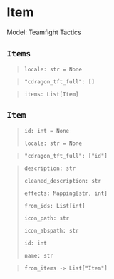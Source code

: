 # Item
Model: Teamfight Tactics

## `Items` <Badge text="Pyot Core" vertical="middle"/> <Badge text="GET" vertical="middle"/> <Badge text="Iterable" type="warning" vertical="middle"/>
>`locale: str = None` <Badge text="param" type="warning" vertical="middle"/>

>`"cdragon_tft_full": []` <Badge text="endpoint" type="error" vertical="middle"/>

>`items: List[Item]` <Badge text="Iterator" type="warning" vertical="middle"/>

## `Item` <Badge text="Pyot Core" vertical="middle"/> <Badge text="GET" vertical="middle"/>
>`id: int = None` <Badge text="param" type="warning" vertical="middle"/>
>
>`locale: str = None` <Badge text="param" type="warning" vertical="middle"/>

>`"cdragon_tft_full": ["id"]` <Badge text="endpoint" type="error" vertical="middle"/>

>`description: str`
>
>`cleaned_description: str` <Badge text="lazy" type="error" vertical="middle"/>
>
>`effects: Mapping[str, int]`
>
>`from_ids: List[int]`
>
>`icon_path: str`
>
>`icon_abspath: str` <Badge text="lazy" type="error" vertical="middle"/>
>
>`id: int`
>
>`name: str`

>`from_items -> List["Item"]` <Badge text="bridge" type="error" vertical="middle"/>